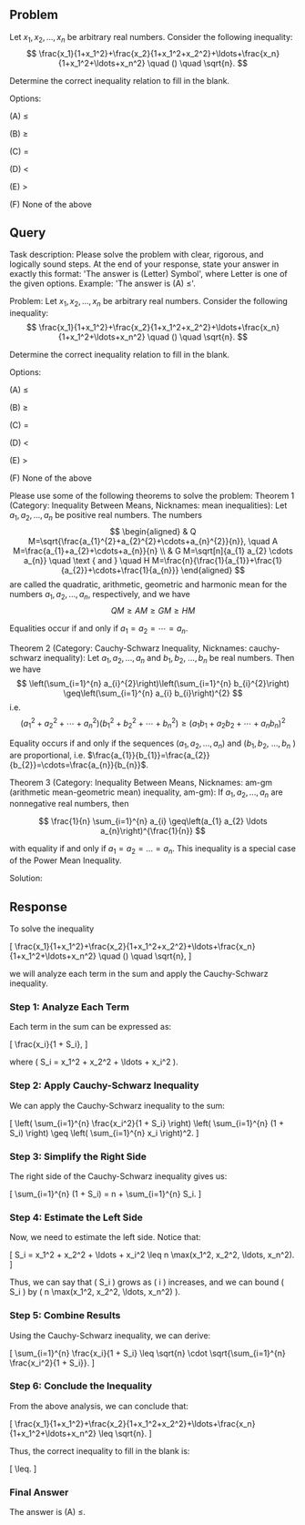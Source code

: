 ## Problem

Let $x_1, x_2, \ldots, x_n$ be arbitrary real numbers. Consider the following inequality:
$$
\frac{x_1}{1+x_1^2}+\frac{x_2}{1+x_1^2+x_2^2}+\ldots+\frac{x_n}{1+x_1^2+\ldots+x_n^2} \quad () \quad \sqrt{n}.
$$

Determine the correct inequality relation to fill in the blank.

Options:

(A) $\leq$ 

(B) $\geq$

(C) $=$ 

(D) $<$

(E) $>$

(F) None of the above

## Query

Task description: Please solve the problem with clear, rigorous, and logically sound steps. At the end of your response, state your answer in exactly this format: 'The answer is (Letter) Symbol', where Letter is one of the given options. Example: 'The answer is (A) $\leq$'.

Problem: Let $x_1, x_2, \ldots, x_n$ be arbitrary real numbers. Consider the following inequality:
$$
\frac{x_1}{1+x_1^2}+\frac{x_2}{1+x_1^2+x_2^2}+\ldots+\frac{x_n}{1+x_1^2+\ldots+x_n^2} \quad () \quad \sqrt{n}.
$$

Determine the correct inequality relation to fill in the blank.

Options:

(A) $\leq$ 

(B) $\geq$

(C) $=$ 

(D) $<$

(E) $>$

(F) None of the above

Please use some of the following theorems to solve the problem:
Theorem 1 (Category: Inequality Between Means, Nicknames: mean inequalities): Let $a_{1}, a_{2}, \ldots, a_{n}$ be positive real numbers. The numbers
$$
\begin{aligned}
& Q M=\sqrt{\frac{a_{1}^{2}+a_{2}^{2}+\cdots+a_{n}^{2}}{n}}, \quad A M=\frac{a_{1}+a_{2}+\cdots+a_{n}}{n} \\
& G M=\sqrt[n]{a_{1} a_{2} \cdots a_{n}} \quad \text { and } \quad H M=\frac{n}{\frac{1}{a_{1}}+\frac{1}{a_{2}}+\cdots+\frac{1}{a_{n}}}
\end{aligned}
$$
are called the quadratic, arithmetic, geometric and harmonic mean for the numbers $a_{1}, a_{2}, \ldots, a_{n}$, respectively, and we have
$$
Q M \geq A M \geq G M \geq H M
$$

Equalities occur if and only if $a_{1}=a_{2}=\cdots=a_{n}$.

Theorem 2 (Category: Cauchy-Schwarz Inequality, Nicknames: cauchy-schwarz inequality): Let $a_{1}, a_{2}, \ldots, a_{n}$ and $b_{1}, b_{2}$, $\ldots, b_{n}$ be real numbers. Then we have
$$
\left(\sum_{i=1}^{n} a_{i}^{2}\right)\left(\sum_{i=1}^{n} b_{i}^{2}\right) \geq\left(\sum_{i=1}^{n} a_{i} b_{i}\right)^{2}
$$
i.e.
$$
\left(a_{1}^{2}+a_{2}^{2}+\cdots+a_{n}^{2}\right)\left(b_{1}^{2}+b_{2}^{2}+\cdots+b_{n}^{2}\right) \geq\left(a_{1} b_{1}+a_{2} b_{2}+\cdots+a_{n} b_{n}\right)^{2}
$$

Equality occurs if and only if the sequences $\left(a_{1}, a_{2}, \ldots, a_{n}\right)$ and $\left(b_{1}, b_{2}\right.$, $\ldots, b_{n}$ ) are proportional, i.e. $\frac{a_{1}}{b_{1}}=\frac{a_{2}}{b_{2}}=\cdots=\frac{a_{n}}{b_{n}}$.

Theorem 3 (Category: Inequality Between Means, Nicknames: am-gm (arithmetic mean-geometric mean) inequality, am-gm): If $a_{1}, a_{2}, \ldots, a_{n}$ are nonnegative real numbers, then

$$
\frac{1}{n} \sum_{i=1}^{n} a_{i} \geq\left(a_{1} a_{2} \ldots a_{n}\right)^{\frac{1}{n}}
$$

with equality if and only if $a_{1}=a_{2}=\ldots=a_{n}$. This inequality is a special case of the Power Mean Inequality.

Solution:

## Response

To solve the inequality 

\[
\frac{x_1}{1+x_1^2}+\frac{x_2}{1+x_1^2+x_2^2}+\ldots+\frac{x_n}{1+x_1^2+\ldots+x_n^2} \quad () \quad \sqrt{n},
\]

we will analyze each term in the sum and apply the Cauchy-Schwarz inequality.

### Step 1: Analyze Each Term

Each term in the sum can be expressed as:

\[
\frac{x_i}{1 + S_i},
\]

where \( S_i = x_1^2 + x_2^2 + \ldots + x_i^2 \). 

### Step 2: Apply Cauchy-Schwarz Inequality

We can apply the Cauchy-Schwarz inequality to the sum:

\[
\left( \sum_{i=1}^{n} \frac{x_i^2}{1 + S_i} \right) \left( \sum_{i=1}^{n} (1 + S_i) \right) \geq \left( \sum_{i=1}^{n} x_i \right)^2.
\]

### Step 3: Simplify the Right Side

The right side of the Cauchy-Schwarz inequality gives us:

\[
\sum_{i=1}^{n} (1 + S_i) = n + \sum_{i=1}^{n} S_i.
\]

### Step 4: Estimate the Left Side

Now, we need to estimate the left side. Notice that:

\[
S_i = x_1^2 + x_2^2 + \ldots + x_i^2 \leq n \max(x_1^2, x_2^2, \ldots, x_n^2).
\]

Thus, we can say that \( S_i \) grows as \( i \) increases, and we can bound \( S_i \) by \( n \max(x_1^2, x_2^2, \ldots, x_n^2) \).

### Step 5: Combine Results

Using the Cauchy-Schwarz inequality, we can derive:

\[
\sum_{i=1}^{n} \frac{x_i}{1 + S_i} \leq \sqrt{n} \cdot \sqrt{\sum_{i=1}^{n} \frac{x_i^2}{1 + S_i}}.
\]

### Step 6: Conclude the Inequality

From the above analysis, we can conclude that:

\[
\frac{x_1}{1+x_1^2}+\frac{x_2}{1+x_1^2+x_2^2}+\ldots+\frac{x_n}{1+x_1^2+\ldots+x_n^2} \leq \sqrt{n}.
\]

Thus, the correct inequality to fill in the blank is:

\[
\leq.
\]

### Final Answer

The answer is (A) $\leq$.